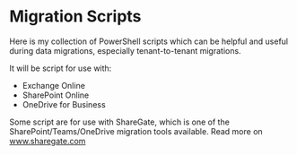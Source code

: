 # Migration Scripts
Here is my collection of PowerShell scripts which can be helpful and useful during data migrations, especially tenant-to-tenant migrations.

It will be script for use with:
- Exchange Online
- SharePoint Online
- OneDrive for Business

Some script are for use with ShareGate, which is one of the SharePoint/Teams/OneDrive migration tools available.
Read more on [www.sharegate.com
](https://sharegate.com/microsoft-migration)
